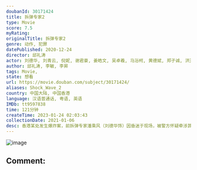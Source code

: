 ```yaml
---
doubanId: 30171424
title: 拆弹专家2
type: Movie
score: 7.5
myRating: 
originalTitle: 拆弹专家2
genre: 动作, 犯罪
datePublished: 2020-12-24
director: 邱礼涛
actor: 刘德华, 刘青云, 倪妮, 谢君豪, 姜皓文, 吴卓羲, 马浴柯, 黄德斌, 郑子诚, 洪天明, 袁富华, 刘浩龙, 凌文龙, 赵永洪, 蔡瀚亿, 张竣杰, 张扬, 郑咏谦, 莫浩峰, 明德丰, 叶扬堃, 莫凯伟, 黎卓成, 黎志伟, 陈卓华, 陈锐强, 林荣中, 黄浩坤, 黄锐生, 梁国坚, 吴文舜, 姚宏远, 哈里·奥拉姆, 安吉·阿维斯塔, 周祉君, 伍咏诗, 吴海昕, 梁天尺, 钟志光, 顾纪筠, 甄咏蓓, 梁健平
author: 邱礼涛, 李敏, 李昇
tags: Movie, 
state: 想看
url: https://movie.douban.com/subject/30171424/
aliases: Shock_Wave_2
country: 中国大陆, 中国香港
language: 汉语普通话, 粤语, 英语
IMDb: tt9597838
time: 121分钟
createTime: 2023-01-24 02:03:43
collectionDate: 2021-01-06
desc: 香港某处发生爆炸案，前拆弹专家潘乘风（刘德华饰）因昏迷于现场，被警方怀疑牵涉其中。苏醒后的潘乘风只能一边逃亡一边查明真相，然而，他的好友董卓文（刘青云饰）和他的前女友庞玲（倪妮饰）却给他讲述了两...
---
```


![image](p2621379901.jpg)

Comment: 
---


